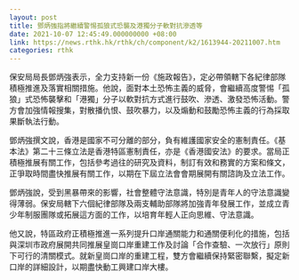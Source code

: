 ```yaml
---
layout: post
title: 鄧炳強指將繼續警惕孤狼式恐襲及港獨分子軟對抗滲透等
date: 2021-10-07 12:45:49.000000000 +08:00
link: https://news.rthk.hk/rthk/ch/component/k2/1613944-20211007.htm
categories: rthk
---
```


保安局局長鄧炳強表示，全力支持新一份《施政報告》，定必帶領轄下各紀律部隊積極推進及落實相關措施。他說，面對本土恐怖主義的威脅，會繼續高度警惕「孤狼」式恐怖襲擊和「港獨」分子以軟對抗方式進行鼓吹、滲透、激發恐怖活動。警方會加強情報搜集，對散播仇恨、鼓吹暴力，以及煽動和鼓勵恐怖主義的行為採取果斷執法行動。

鄧炳強撰文說，香港是國家不可分離的部分，負有維護國家安全的憲制責任。《基本法》第二十三條立法是香港特區憲制責任，亦是《香港國安法》的要求。當局正積極推展有關工作，包括參考過往的研究及資料，制訂有效和務實的方案和條文，正爭取時間盡快推展有關工作，以期在下屆立法會會期展開有關諮詢及立法工作。

鄧炳強說，受到黑暴帶來的影響，社會整體守法意識，特別是青年人的守法意識變得薄弱。保安局轄下六個紀律部隊及兩支輔助部隊將加強青年發展工作，並成立青少年制服團隊或拓展這方面的工作，以培育年輕人正向思維、守法意識。

他又說，特區政府正積極推進一系列提升口岸通關能力和通關便利化的措施，包括與深圳市政府展開共同推展皇崗口岸重建工作及討論「合作查驗、一次放行」原則下可行的清關模式。就新皇崗口岸的重建工程，雙方會繼續保持緊密聯繫，擬定新口岸的詳細設計，以期盡快動工興建口岸大樓。
